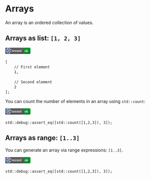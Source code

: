 
# Arrays

An array is an ordered collection of values.

## Arrays as list: `[1, 2, 3]`

[![test](.test/arrays_and_comments.png)](.test/arrays_and_comments.log)

```µcad,arrays_and_comments
[
    // First element
    1,

    // Second element
    2
];
```

You can count the number of elements in an array using `std::count`:

[![test](.test/array_expressions.png)](.test/array_expressions.log)

```µcad,array_expressions
std::debug::assert_eq([std::count([1,2,3]), 3]);
```

## Arrays as range: `[1..3]`

You can generate an array via range expressions: `[1..3]`.

[![test](.test/range_expressions.png)](.test/range_expressions.log)

```µcad,range_expressions
std::debug::assert_eq([std::count([1,2,3]), 3]);
```
